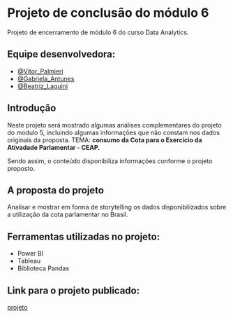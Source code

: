 # Projeto de conclusão do módulo 6

Projeto de encerramento de módulo 6  do curso Data Analytics.

## Equipe desenvolvedora:

- [@Vitor_Palmieri](https://github.com/vitor-hugo-p-7529162b)
- [@Gabriela_Antunes](https://github.com/gabigarrafinha)
- [@Beatriz_Laquini](https://github.com/laquinib)

## Introdução

Neste projeto será mostrado algumas análises complementares do projeto do modulo 5, incluindo algumas informações que não constam nos dados originais da proposta.
TEMA: **consumo da Cota para o Exercício da Ativadade Parlamentar - CEAP.**

Sendo assim, o conteúdo disponibiliza informações conforme o projeto proposto.

## A proposta do projeto

Analisar e mostrar em forma de storytelling os dados disponibilizados sobre a utilização da cota parlamentar no Brasil. 

## Ferramentas utilizadas no projeto: 

- Power BI
- Tableau
- Biblioteca Pandas

## Link para o projeto publicado:
[projeto](https://app.powerbi.com/view?r=eyJrIjoiZDAwNzAwZmQtMmQyNy00YTZjLWE4NGEtMTM5YmY3ZjlkMWM3IiwidCI6IjAyMWViNDgzLTEyMWItNDA2Mi1iZWYyLWRiZTdlMTU4YmY2MCJ9&pageName=ReportSectione35524a6ef7714de4cea)
 
